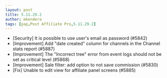 ```yaml
---
layout: post
title: 5.11.29.2
author: mkendera
tags: [pap,Post Affiliate Pro,5.11.29.2]
---
```


- [Security] It is possible to use user's email as password (#5842)
- [Improvement] Add "date created" column for channels in the Channel stats report (#5887)
- [Improvement] The "Incorrect tree" error from event logs should not be set as critical level (#5868)
- [Improvement] Sale filter: add option to not save commission (#5830)
- [Fix] Unable to edit view for affiliate panel screens (#5885)
